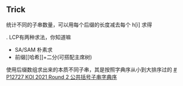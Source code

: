 



## Trick

 统计不同的子串数量，可以用每个后缀的长度减去每个 h\[i\] 求得

. LCP有两种求法，你知道嘛
+ SA/SAM 朴素求
+ 前缀[[哈希]]+二分(可搭配主席树)

使用后缀数组求出来的本质不同子串，其是按照字典序从小到大排序过的 [# P12727 KOI 2021 Round 2 公共括号子串字典序](https://www.luogu.com.cn/problem/P12727)

